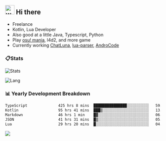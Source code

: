 ## <img alt="wave" src="https://raw.githubusercontent.com/MartinHeinz/MartinHeinz/master/wave.gif" width="30px"> Hi there

- Freelance
- Kotlin, Lua Developer
- Also good at a little Java, Typescript, Python
- Play [osu! mania](https://osu.ppy.sh/users/29808669), l4d2, and more game
- Currently working [ChatLuna](https://github.com/ChatLunaLab), [lua-parser](https://github.com/dingyi222666/lua-parser), [AndroCode](https://github.com/dingyi222666/AndroCode)

### 📋Stats

![Stats](https://github-readme-stats.vercel.app/api?username=dingyi222666&show_icons=true&icon_color=47A69E&title_color=47A69E&count_private=true)    

![Lang](https://github-readme-stats.vercel.app/api/top-langs/?username=dingyi222666&layout=compact&title_color=47A69E&hide=html,css,c,c%2B%2B)   

### 📊 Yearly Development Breakdown

<!--START_SECTION:waka-->

```txt
TypeScript              425 hrs 8 mins  ███████████████░░░░░░░░░░   59.72 %
Kotlin                  95 hrs 41 mins  ███▒░░░░░░░░░░░░░░░░░░░░░   13.44 %
Markdown                46 hrs 1 min    █▓░░░░░░░░░░░░░░░░░░░░░░░   06.47 %
JSON                    41 hrs 31 mins  █▒░░░░░░░░░░░░░░░░░░░░░░░   05.83 %
Lua                     29 hrs 20 mins  █░░░░░░░░░░░░░░░░░░░░░░░░   04.12 %
```

<!--END_SECTION:waka-->

![](https://komarev.com/ghpvc/?username=dingyi222666)
